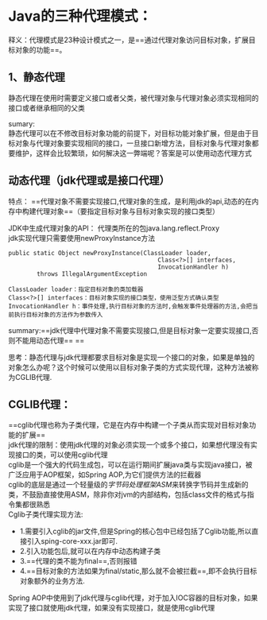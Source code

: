 # Java的三种代理模式：  
释义：代理模式是23种设计模式之一，是==通过代理对象访问目标对象，扩展目标对象的功能==。    

## 1、静态代理
静态代理在使用时需要定义接口或者父类，被代理对象与代理对象必须实现相同的接口或者继承相同的父类

sumary:  
静态代理可以在不修改目标对象功能的前提下，对目标功能对象扩展，但是由于目标对象与代理对象要实现相同的接口，一旦接口新增方法，目标对象与代理对象都要维护，这样会比较繁琐，如何解决这一弊端呢？答案是可以使用动态代理方式

## 动态代理（jdk代理或是接口代理）  
特点：
==代理对象不需要实现接口,代理对象的生成，是利用jdk的api,动态的在内存中构建代理对象==（要指定目标对象与目标对象实现的接口类型） 

JDK中生成代理对象的API：
代理类所在的包java.lang.reflect.Proxy  
jdk实现代理只需要使用newProxyInstance方法  

```
public static Object newProxyInstance(ClassLoader loader,
                                          Class<?>[] interfaces,
                                          InvocationHandler h)
        throws IllegalArgumentException

ClassLoader loader：指定目标对象的类加载器  
Class<?>[] interfaces：目标对象实现的接口类型，使用泛型方式确认类型  
InvocationHandler h：事件处理,执行目标对象的方法时,会触发事件处理器的方法,会把当前执行目标对象的方法作为参数传入
```

summary:==jdk代理中代理对象不需要实现接口,但是目标对象一定要实现接口,否则不能用动态代理== == 

思考：静态代理与jdk代理都要求目标对象是实现一个接口的对象，如果是单独的对象怎么办呢？这个时候可以使用以目标对象子类的方式实现代理，这种方法被称为CGLIB代理.

## CGLIB代理：
==cglib代理也称为子类代理，它是在内存中构建一个子类从而实现对目标对象功能的扩展==  
jdk代理的限制：使用jdk代理的对象必须实现一个或多个接口，如果想代理没有实现接口的类，可以使用cglib代理  
cglib是一个强大的代码生成包，可以在运行期间扩展java类与实现java接口，被广泛应用于AOP框架，如Spring AOP,为它们提供方法的拦截器  
cglib的底层是通过一个轻量级的*字节码处理框架ASM*来转换字节码并生成新的类，不鼓励直接使用ASM，除非你对jvm的内部结构，包括class文件的格式与指令集都很熟悉  
Cglib子类代理实现方法:
- 1.需要引入cglib的jar文件,但是Spring的核心包中已经包括了Cglib功能,所以直接引入sping-core-xxx.jar即可.
- 2.引入功能包后,就可以在内存中动态构建子类
- 3.==代理的类不能为final==,否则报错
- 4.==目标对象的方法如果为final/static,那么就不会被拦截==,即不会执行目标对象额外的业务方法.

Spring AOP中使用到了jdk代理与cglib代理，对于加入IOC容器的目标对象，如果实现了接口就使用jdk代理，如果没有实现接口，就是使用cglib代理





    

